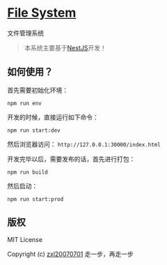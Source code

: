 # [File System](https://github.com/fragement-contrib/FileSystem)
文件管理系统

> 本系统主要基于[NestJS](https://www.nestjs.com.cn/)开发！

## 如何使用？

首先需要初始化环境：

```
npm run env
```

开发的时候，直接运行如下命令：

```
npm run start:dev
```

然后浏览器访问： ```http://127.0.0.1:30000/index.html```

开发完毕以后，需要发布的话，首先进行打包：

```
npm run build
```

然后启动：

```
npm run start:prod
```

## 版权

MIT License

Copyright (c) [zxl20070701](https://zxl20070701.github.io/notebook/home.html) 走一步，再走一步